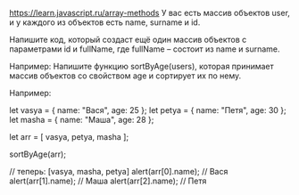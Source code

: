 https://learn.javascript.ru/array-methods
У вас есть массив объектов user, и у каждого из объектов есть name, surname и id.

Напишите код, который создаст ещё один массив объектов с параметрами id и fullName, где fullName – состоит из name и surname.

Например:
Напишите функцию sortByAge(users), которая принимает массив объектов со свойством age и сортирует их по нему.

Например:

let vasya = { name: "Вася", age: 25 };
let petya = { name: "Петя", age: 30 };
let masha = { name: "Маша", age: 28 };

let arr = [ vasya, petya, masha ];

sortByAge(arr);

// теперь: [vasya, masha, petya]
alert(arr[0].name); // Вася
alert(arr[1].name); // Маша
alert(arr[2].name); // Петя
